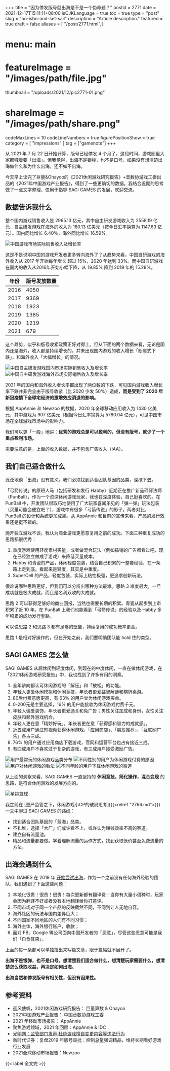 +++
title = "因为停发版号就出海是不是一个伪命题？"
postid = 2771
date = 2021-12-17T15:11:11+08:00
isCJKLanguage = true
toc = true
type = "post"
slug = "no-isbn-and-set-sail"
description = "Article description."
featured = true
draft = false
aliases = [ "/post/2771.html",]
# menu: main
# featureImage = "/images/path/file.jpg"
thumbnail = "/uploads/2021/12/pic2771-01.png"
# shareImage = "/images/path/share.png"
codeMaxLines = 10
codeLineNumbers = true
figurePositionShow = true
category = [ "impressions" ]
tag = ["gamenote"]
+++

从 2021 年 7 月 22 日开始计算，版号已经停发 4 个月了。这段时间，游戏圈里大家都喊着要「出海」。但我觉得，出海不是银弹，也不是口号。如果没有想清楚出海做什么和为什么出海，还不如不出海。<!--more-->

今天早上读完了巨量&Ohayoo的《2021休闲游戏研究报告》+音数协游戏工委出品的《2021年中国游戏产业报告》，得到了一些更确切的数据。我结合近期的思考做了一点文字整理，仅用于指导 SAGI GAMES 的发展，欢迎交流。

## 数据告诉我什么

整个国内游戏销售收入是 2965.13 亿元，其中自主研发游戏收入为 2558.19 亿元，自主研发游戏在海外的收入为 180.13 亿美元（按今日汇率换算为 1147.63 亿元）。国内同比增长 6.40%，海外同比增长 16.59%。

![中国游戏市场实际销售收入及增长率](/uploads/2021/12/pic2771-01.png)

这是不是说明中国的游戏开发者更多转向海外了？从趋势来看，中国自研游戏的海外收入从 2017 年开始每年增长 超过 15%，2020 年达到 33%。而中国自研游戏在国内的收入从2016年开始小幅下降，从 19.85% 降到 2019 年的 15.28%。

| 年份 | 版号发放数量 |
|----|----|
| 2016 | 4050 |
| 2017 | 9369 |
| 2018 | 1923 |
| 2019 | 1385 |
| 2020 | 1219 |
| 2021 | 679 |

这个趋势，似乎和版号收紧政策正好对得上。但从下面的两个数据来看，无论是国内还是海外，收入都是持续增长的。并未出现国内游戏的收入增长「断崖式下跌」，和海外收入「大幅增长」的情况。

![中国自主研发游戏国内市场实际销售收入及增长率](/uploads/2021/12/pic2771-02.png)
![中国自主研发游戏海外市场实际销售收入及增长率](/uploads/2021/12/pic2771-03.png)

2021 年的国内和海外收入增长率都出现了两位数的下跌，可见国内游戏收入增长率下跌并非完全由于版号收紧（比 2020 少发 50%）造成，**而是受到了 2020 年新冠疫情下全球宅经济的激增效应消退的影响。**

根据 AppAnnie 和 Newzoo 的数据，2020 年全球移动应用收入为 1430 亿美元，其中游戏为 907 亿美元（根据今日汇率换算为 5780.04 亿元），可见中国市场在全球游戏市场中的影响力。

我们可以更「一般」地讲：**优秀的游戏总是可以盈利的，但没有版号，就少了一个重点盈利市场。**

需要注意的是，上面的收入数据，并不包含广告收入（IAA）。

## 我们自己适合做什么

泛泛地谈「出海」没有意义。我们必须找到适合团队基因的品类，深挖下去。

「弓箭传说」的原班人马（包括研发和发行 Habby）近期正在推广新品砰砰法师（PunBall），作为一个资深休闲游戏玩家，我也在深度体验，自己挺喜欢的。在 PunBall 中，开发团队很取巧地使用了广大玩家喜闻乐见的「弹一弹」玩法包装（买量可能会便宜吧？），游戏中有很多「弓箭传说」的影子。两者对比，PunBall 的设计和系统更加成熟。从 AppAnnie 和目前的宣传来看，产品的发行效果还是挺不错的。

抛开独立游戏不谈，我认为商业游戏更愿意复用之前的成功。下面三种重复成功的思路都很优秀：

1. 重度游戏使用轻度素材买量，或者做混合玩法（例如插销的广告都看过吧，现在已经独立做成了游戏）来降低买量成本。
2. Habby 和青瓷的产品，休闲轻度包装，结合自己积累的一整套经验，在一条路上走到底。看起来是轻度，其实是中重度。
3. SuperCell 的产品，轻度包装，实际上粘性极强，更追求创新玩法。

很难说哪种思路更好，但我们可以分辨出哪种方法最难。思路 3 难度最大，一旦成功就是极大成就，而且是名利双收的大成就。

思路 2 可以获得足够好的商业回报，当然也需要长期的积累。青瓷从起步到上市积累了近 10 年。在 PunBall 上我们也能看到「弓箭传说」的经验以及 Habby 多年积累的成功发行套路。

可以说思路 2 和思路 3 都有足够的壁垒，持续复用的成功概率更高。

思路 1 是相对好操作的，但在开始之前，我们要明确团队能 hold 住的类型。

## SAGI GAMES 怎么做

SAGI GAMES 从超休闲到轻度休闲，到现在的中度休闲，一直在做休闲游戏，在「2021休闲游戏研究报告」中，我也找到了许多有用的洞察。

1. 全年龄向都认可休闲游戏的「解压」和「放松」的功能。
2. 年轻人更爱休闲模拟和休闲竞技，年长者更爱益智解谜和棋牌桌游。
3. 80后付费意愿更高，有 63% 的用户曾为休闲游戏买单。
4. 0-200元是主要选择，16% 的用户能接收为休闲游戏付费千元。
5. 年轻人偏爱装饰，年长者更爱通关和免广告；男性关注加成和身份，女性关注皮肤和额外游戏机会。
6. 年轻人更在意「精妙好玩」，年长者更在意「获得感和智力的成就感」。
7. 近五成用户通过短视频获得休闲游戏，「应用商店」、「朋友推荐」、「互联网广告」各占三成。
8. 76% 的用户通过应用商店下载游戏，官网和运营平台也占有接近三成。
9. 有四成用户不喜欢过于复杂的游戏，有三成用户接受激励广告。

![用户最常玩的休闲游戏品类分布](/uploads/2021/12/pic2771-04.png)
![不同性别的用户为休闲游戏付费的原因](/uploads/2021/12/pic2771-05.png)
![用户对休闲游戏的看法](/uploads/2021/12/pic2771-06.png)
![不同年龄的用户下载休闲游戏的渠道](/uploads/2021/12/pic2771-07.png)

从上面的洞察来看，SAGI GAMES 一直坚持的 **休闲竞技，简化操作，混合变现** 的思路，是符合休闲游戏的发展方向的。

[![单挑篮球](/uploads/2021/12/pic2771-08.jpg)](https://basketball.sagigames.cn)

我之前在 [更严监管之下，休闲游戏小CP的破局思考]({{<relref "2766.md">}}) 一文中聊过 SAGI GAMES 的路线：

- 找到适合团队基因的「蓝海」品类。
- 不扎堆，选择「大厂」们或许看不上，或许认为赚钱效率不高的赛道。
- 建立自有流量池。
- 精品和流量都要做。学着理解流量的运作方式，找到获取低价甚至免费流量的方法。

## 出海会遇到什么

SAGI GAMES 在 2019 年 [开始尝试出海](https://mp.weixin.qq.com/s/sj7kAuiFm7kfyI7S7iIdGw)，作为一个之前没有任何海外经验的团队，我们遇到了下面这些问题：

1. 本地化很贵！很贵！很贵！每次更新都有翻译费！当你有大量小语种时，玩家会因为翻译不好或者没有本地翻译给你打差评。
2. 不同市场对于同一个产品的反映截然不同，不同到让人无地自容。
3. 海外社区的玩法与国内差异巨大；
4. 不同国家不同地区的人们有不同习惯；
5. 海外主体，海外银行账户，收款；
6. 面对 FB、Google 等公司面向中国开发者的「恶意」，尽管这些恶意可能是我们「自食其果」。

上面的每一条都可以单独拉出来写篇文章，限于篇幅就不展开了。

**出海不是银弹，也不是口号。想清楚我们适合做什么，想清楚玩家需要什么，想清楚怎么获取收益，再决定如何出海。**

**出海当然和停发版号有相关性，但没有因果性。**

## 参考资料

- 迎风使帆，2021休闲游戏研究报告： 巨量算数 & Ohayoo
- 2021中国游戏产业报告： 中国音数协游戏工委
- 2021 年移动市场报告： AppAnnie
- 聚焦游戏领域，2021 年回顾：AppAnnie & IDC
- [光明网：监管部门发声 杜绝游戏擅自变更内容等违法行为](https://m.gmw.cn/2021-12/17/content_1302724842.htm)
- 新时代证券：复盘2019 年版号审批：控制总量强调精品，维持长期看好游戏行业发展
- 2021全球移动市场报告：Newzoo

{{< label 全文完 >}}
